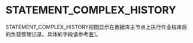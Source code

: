 # STATEMENT\_COMPLEX\_HISTORY<a name="ZH-CN_TOPIC_0245374770"></a>

STATEMENT\_COMPLEX\_HISTORY视图显示在数据库主节点上执行作业结束后的负载管理记录。具体的字段请参考[表1](GS_SESSION_MEMORY_DETAIL.md#zh-cn_topic_0059778760_td16c4d9490d3429bb7924dc70121414a)。

